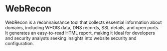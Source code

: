 # WebRecon
WebRecon is a reconnaissance tool that collects essential information about domains, including WHOIS data, DNS records, SSL details, and open ports. It generates an easy-to-read HTML report, making it ideal for developers and security analysts seeking insights into website security and configuration.

